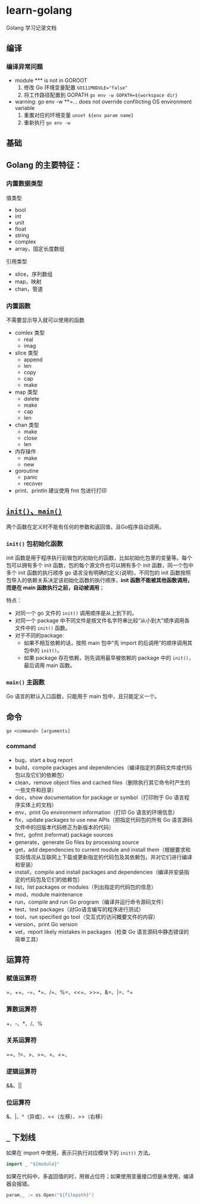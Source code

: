 # learn-golang

Golang 学习记录文档

## 编译

### 编译异常问题

- module *** is not in GOROOT
  1. 修改 Go 环境变量配置 `GO111MODULE="false"`
  1. 将工作路径配置到 GOPATH `go env -w GOPATH=${workspace dir}`
- warning: go env -w **=... does not override confilicting OS environment variable
  1. 重置对应的环境变量 `unset ${env param name}`
  1. 重新执行 `go env -w`


## 基础

Golang 的主要特征：
- 

### 内置数据类型

值类型
- bool
- int
- unit
- float
- string
- complex
- array，固定长度数组

引用类型
- slice，序列数组
- map，映射
- chan，管道

### 内置函数

不需要显示导入就可以使用的函数
- comlex 类型
  - real
  - imag
- slice 类型
  - append
  - len
  - copy
  - cap
  - make
- map 类型
  - delete
  - make
  - cap
  - len
- chan 类型
  - make
  - close
  - len
- 内存操作
  - make
  - new
- goroutine
  - panic
  - recover
- print、println
  建议使用 fmt 包进行打印

## [`init()`、`main()`](https://www.topgoer.cn/docs/golang/chapter02-3)

两个函数在定义时不能有任何的参数和返回值，且Go程序自动调用。

### `init()` 包初始化函数

init 函数是用于程序执行前做包的初始化的函数，比如初始化包里的变量等。每个包可以拥有多个 init 函数，包的每个源文件也可以拥有多个 init 函数，同一个包中多个 init 函数的执行顺序 go 语言没有明确的定义(说明)，不同包的 init 函数按照包导入的依赖关系决定该初始化函数的执行顺序，**init 函数不能被其他函数调用，而是在 main 函数执行之前，自动被调用**；

特点：
- 对同一个 go 文件的 `init()` 调用顺序是从上到下的。
- 对同一个 package 中不同文件是按文件名字符串比较“从小到大”顺序调用各文件中的 `init()` 函数。
- 对于不同的package:
  - 如果不相互依赖的话，按照 main 包中“先 import 的后调用”的顺序调用其包中的 `init()`。
  - 如果 package 存在依赖，则先调用最早被依赖的 package 中的 `init()`，最后调用 main 函数。

### `main()` 主函数

Go 语言的默认入口函数，只能用于 main 包中，且只能定义一个。

## 命令

`go <command> [arguments]`

### command
- bug，start a bug report
-	build，compile packages and dependencies（编译指定的源码文件或代码包以及它们的依赖包）
-	clean，remove object files and cached files（删除执行其它命令时产生的一些文件和目录）
-	doc，show documentation for package or symbol（打印附于 Go 语言程序实体上的文档）
-	env，print Go environment information（打印 Go 语言的环境信息）
-	fix，update packages to use new APIs（把指定代码包的所有 Go 语言源码文件中的旧版本代码修正为新版本的代码）
-	fmt，gofmt (reformat) package sources
-	generate，generate Go files by processing source
-	get，add dependencies to current module and install them（根据要求和实际情况从互联网上下载或更新指定的代码包及其依赖包，并对它们进行编译和安装）
-	install，compile and install packages and dependencies（编译并安装指定的代码包及它们的依赖包）
-	list，list packages or modules（列出指定的代码包的信息）
-	mod，module maintenance
-	run，compile and run Go program（编译并运行命令源码文件）
-	test，test packages（对Go语言编写的程序进行测试）
-	tool，run specified go tool（交互式的访问概要文件的内容）
-	version，print Go version
-	vet，report likely mistakes in packages（检查 Go 语言源码中静态错误的简单工具）

## 运算符

### 赋值运算符

=、+=、-=、*=、/=、%=、<<=、>>=、&=、|=、^=

### 算数运算符

+、-、*、/、%

### 关系运算符

==、!=、>、>=、<、<=、

### 逻辑运算符

&&、||

### 位运算符

&、|、^（异或）、<<（左移）、>>（右移）

## `_` 下划线

如果在 import 中使用，表示只执行对应模块下的 `init()` 方法。
```go
import _ "${module}"
```

如果在代码中，多返回值的时，用做占位符；如果使用变量接口但是未使用，编译器会报错。
```go
param,_ := os.Open("${filepath}")
```













